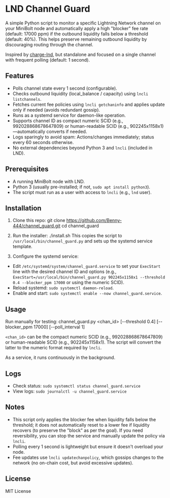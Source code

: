 # LND Channel Guard

A simple Python script to monitor a specific Lightning Network channel on your MiniBolt node and automatically apply a high "blocker" fee rate (default: 17000 ppm) if the outbound liquidity falls below a threshold (default: 40%). This helps preserve remaining outbound liquidity by discouraging routing through the channel.

Inspired by [charge-lnd](https://github.com/accumulator/charge-lnd), but standalone and focused on a single channel with frequent polling (default: 1 second).

## Features
- Polls channel state every 1 second (configurable).
- Checks outbound liquidity (local_balance / capacity) using `lncli listchannels`.
- Fetches current fee policies using `lncli getchaninfo` and applies update only if needed (avoids redundant gossip).
- Runs as a systemd service for daemon-like operation.
- Supports channel ID as compact numeric SCID (e.g., 992028868678647809) or human-readable SCID (e.g., 902245x1158x1)—automatically converts if needed.
- Logs sparingly to avoid spam: Actions/changes immediately; status every 60 seconds otherwise.
- No external dependencies beyond Python 3 and `lncli` (included in LND).

## Prerequisites
- A running MiniBolt node with LND.
- Python 3 (usually pre-installed; if not, `sudo apt install python3`).
- The script must run as a user with access to `lncli` (e.g., `lnd` user).

## Installation
1. Clone this repo:
git clone https://github.com/Benny-444/channel_guard.git
cd channel_guard

2. Run the installer:
./install.sh
This copies the script to `/usr/local/bin/channel_guard.py` and sets up the systemd service template.

3. Configure the systemd service:
- Edit `/etc/systemd/system/channel_guard.service` to set your `ExecStart` line with the desired channel ID and options (e.g., `ExecStart=/usr/local/bin/channel_guard.py 902245x1158x1 --threshold 0.4 --blocker_ppm 17000` or using the numeric SCID).
- Reload systemd: `sudo systemctl daemon-reload`.
- Enable and start: `sudo systemctl enable --now channel_guard.service`.

## Usage
Run manually for testing:
channel_guard.py <chan_id> [--threshold 0.4] [--blocker_ppm 17000] [--poll_interval 1]

`<chan_id>` can be the compact numeric SCID (e.g., 992028868678647809) or human-readable SCID (e.g., 902245x1158x1). The script will convert the latter to the numeric format required by `lncli`.

As a service, it runs continuously in the background.

## Logs
- Check status: `sudo systemctl status channel_guard.service`
- View logs: `sudo journalctl -u channel_guard.service`

## Notes
- This script only applies the blocker fee when liquidity falls below the threshold; it does not automatically reset to a lower fee if liquidity recovers (to preserve the "block" as per the goal). If you need reversibility, you can stop the service and manually update the policy via `lncli`.
- Polling every 1 second is lightweight but ensure it doesn't overload your node.
- Fee updates use `lncli updatechanpolicy`, which gossips changes to the network (no on-chain cost, but avoid excessive updates).

## License
MIT License
